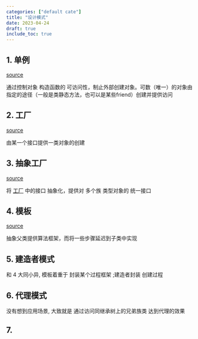 ```yaml
---
categories: ["default cate"]
title: "设计模式"
date: 2023-04-24
draft: true
include_toc: true
---
```


## 1. 单例

[source](1.singleleton.h)

通过控制对象 构造函数的 可访问性，制止外部创建对象。可数（唯一）的对象由指定的途径（一般是类静态方法，也可以是某些friend）创建并提供访问

## 2. 工厂

[source](2.Factory.h)

由某一个接口提供一类对象的创建

## 3. 抽象工厂

[source](3.abstract_factory.h)

将 [工厂](#2-工厂) 中的接口 抽象化，提供对 多个族 类型对象的 统一接口

## 4. 模板

[source](4.template.h)

抽象父类提供算法框架，而将一些步骤延迟到子类中实现 

## 5. 建造者模式

和 4 大同小异, 模板着重于 封装某个过程框架 ;建造者封装 创建过程

## 6. 代理模式

没有想到应用场景, 大致就是 通过访问同继承树上的兄弟族类 达到代理的效果

## 7. 